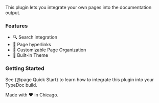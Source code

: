 This plugin lets you integrate your own pages into the documentation output.

### Features

- 🔍 Search integration
- 🔗 Page hyperlinks
- 📁 Customizable Page Organization
- 🎨 Built-in Theme

### Getting Started

See {@page Quick Start} to learn how to integrate this plugin into your TypeDoc build.

Made with ❤️ in Chicago.
